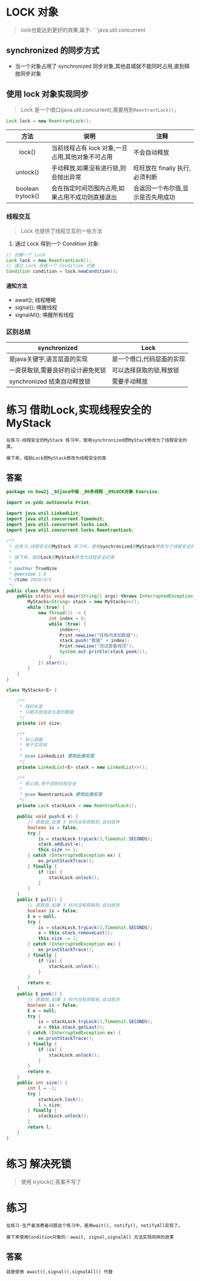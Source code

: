 # LOCK 对象

>   lock也能达到更好的效果,属于: ```java.util.concurrent

## synchronized 的同步方式

*   当一个对象占用了 synchronized 同步对象,其他县城就不能同时占用,直到释放同步对象

## 使用 lock 对象实现同步

>   Lock 是一个借口(java.util.concurrent),需要用到```ReentrantLock();```

```java
Lock lock = new ReentrantLock();
```

|       方法        | 说明                                             | 注释                              |
| :---------------: | ------------------------------------------------ | --------------------------------- |
|      lock()       | 当前线程占有 lock 对象,一旦占用,其他对象不可占用 | 不会自动释放                      |
|     unlock()      | 手动释放,如果没有进行锁,则会抛出异常             | 旺旺放在 finally 执行,必须判断    |
| boolean trylock() | 会在指定时间范围内占用,如果占用不成功则直接退出  | 会返回一个布尔值,显示是否先用成功 |

### 线程交互

>   Lock 也提供了线程交互的一些方法

1.  通过 Lock 得到一个 Condition 对象: 

```java
// 创建一个 Lock
Lock lock = new ReentrantLock();
// 通过 Lock 获取一个 Condition 对象
Condition condition = lock.newCondition();
```

#### 通知方法

*   await(); 线程睡眠
*   signal(); 唤醒线程
*   signalAll(); 唤醒所有线程

### 区别总结

| synchronized                      | Lock                      |
| --------------------------------- | ------------------------- |
| 是java关键字,语言层面的实现       | 是一个借口,代码层面的实现 |
| 一直获取锁,需要良好的设计避免死锁 | 可以选择获取的锁,释放锁   |
| synchronized 结束自动释放锁       | 需要手动释放              |

# 练习 借助Lock,实现线程安全的 MyStack

```text
在练习-线程安全的MyStack 练习中，使用synchronized把MyStack修改为了线程安全的类。

接下来，借助Lock把MyStack修改为线程安全的类 
```

## 答案

```java
package cn.how2j._02java中级._06多线程._09LOCK对象.Exercise;

import cn.yzdz.outConsole.Print;

import java.util.LinkedList;
import java.util.concurrent.TimeUnit;
import java.util.concurrent.locks.Lock;
import java.util.concurrent.locks.ReentrantLock;

/**
 * 在练习-线程安全的MyStack 练习中，使用synchronized把MyStack修改为了线程安全的类。
 *
 * 接下来，借助Lock把MyStack修改为线程安全的类
 *
 * @author TrueNine
 * @version 1.0
 * @time 2020/4/5
 */
public class MyStack {
    public static void main(String[] args) throws InterruptedException {
        MyStacks<String> stack = new MyStacks<>();
        while (true) {
            new Thread(() -> {
                int index = 0;
                while (true) {
                    index++;
                    Print.newLine("往栈内添加数据");
                    stack.push("数据" + index);
                    Print.newLine("测试查看栈顶");
                    System.out.println(stack.peek());
                }
            }).start();
        }
    }
}

class MyStacks<E> {

    /**
     * 栈的长度
     * 只能存放指定长度的数据
     */
    private int size;

    /**
     * 核心容器
     * 用于实现栈
     *
     * @see LinkedList 使用此类实现
     */
    private LinkedList<E> stack = new LinkedList<>();

    /**
     * 核心锁,用于控制线程安全
     *
     * @see ReentrantLock 使用此类实现
     */
    private Lock stackLock = new ReentrantLock();

    public void push(E e) {
        // 获取锁,如果 3 秒内没有获取到,自动放弃
        boolean is = false;
        try {
            is = stackLock.tryLock(3,TimeUnit.SECONDS);
            stack.addLast(e);
            this.size += 1;
        } catch (InterruptedException ex) {
            ex.printStackTrace();
        } finally {
            if (is) {
                stackLock.unlock();
            }
        }
    }
    public E pull() {
        // 获取锁,如果 3 秒内没有获取到,自动放弃
        boolean is = false;
        E e = null;
        try {
            is = stackLock.tryLock(3,TimeUnit.SECONDS);
            e = this.stack.removeLast();
            this.size -= 1;
        } catch (InterruptedException ex) {
            ex.printStackTrace();
        } finally {
            if (is) {
                stackLock.unlock();
            }
        }
        return e;
    }
    public E peek() {
        // 获取锁,如果 3 秒内没有获取到,自动放弃
        boolean is = false;
        E e = null;
        try {
            is = stackLock.tryLock(3,TimeUnit.SECONDS);
            e = this.stack.getLast();
        } catch (InterruptedException ex) {
            ex.printStackTrace();
        } finally {
            if (is) {
                stackLock.unlock();
            }
        }
        return e;
    }
    public int size() {
        int l = -1;
        try {
            stackLock.lock();
            l = size;
        } finally {
            stackLock.unlock();
        }
        return l;
    }
}
```

# 练习 解决死锁

>   使用 trylock(),答案不写了

# 练习

```text
在练习-生产者消费者问题这个练习中，是用wait(), notify(), notifyAll实现了。

接下来使用Condition对象的：await, signal,signalAll 方法实现同样的效果 
```

## 答案

```text
就是使用 await(),signal(),signalAll() 代替
```

